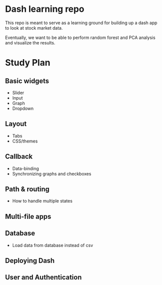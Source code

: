 # Dash learning repo

This repo is meant to serve as a learning ground for building up a dash app to look at stock market data.

Eventually, we want to be able to perform random forest and PCA analysis and visualize the results.



# Study Plan
## Basic widgets
- Slider
- Input
- Graph
- Dropdown

## Layout
- Tabs
- CSS/themes

## Callback
- Data-binding
- Synchronizing graphs and checkboxes

## Path & routing
- How to handle multiple states

## Multi-file apps

## Database
- Load data from database instead of csv

## Deploying Dash

## User and Authentication